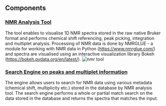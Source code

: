 
## Components

### [NMR Analysis Tool](/nmr-spectrum)
The tool enables to visualise 1D NMR spectra stored in the raw native Bruker format and performs chemical shift referencing, peak picking, integration and multiplet analysis. Processing of NMR data is done by NMRGLUE - a module for working with NMR data in Python (https://www.nmrglue.com/) and spectra are visualised using an interactive visualization library Bokeh (https://bokeh.pydata.org/en/latest/). 
![nmr tool](https://user-images.githubusercontent.com/38917582/46219170-87e32880-c33e-11e8-89c4-6ed592caf6da.PNG)

### [Search Engine on peaks and multiplet information](/peaks)
The engine allows users to search for NMR data using various metadata (chemical shift, multiplicity etc.) stored in the database by NMR analysis tool. The search engine performs a whole or partial match search on the data stored in the database and returns the spectra that matches the input.

